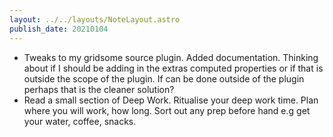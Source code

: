 ```yaml
---
layout: ../../layouts/NoteLayout.astro
publish_date: 20210104
---
```


- Tweaks to my gridsome source plugin. Added documentation. Thinking about if I should be adding in the extras computed properties or if that is outside the scope of the plugin. If can be done outside of the plugin perhaps that is the cleaner solution?
- Read a small section of Deep Work. Ritualise your deep work time. Plan where you will work, how long. Sort out any prep before hand e.g get your water, coffee, snacks.
